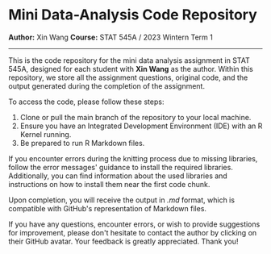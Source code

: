 # Mini Data-Analysis Code Repository
**Author:** Xin Wang
**Course:** STAT 545A / 2023 Wintern Term 1

---

This is the code repository for the mini data analysis assignment in STAT 545A, designed for each student with **Xin Wang** as the author. Within this repository, we store all the assignment questions, original code, and the output generated during the completion of the assignment.

To access the code, please follow these steps:

1. Clone or pull the main branch of the repository to your local machine.
2. Ensure you have an Integrated Development Environment (IDE) with an R Kernel running.
3. Be prepared to run R Markdown files.

If you encounter errors during the knitting process due to missing libraries, follow the error messages' guidance to install the required libraries. Additionally, you can find information about the used libraries and instructions on how to install them near the first code chunk.

Upon completion, you will receive the output in _.md_ format, which is compatible with GitHub's representation of Markdown files.

If you have any questions, encounter errors, or wish to provide suggestions for improvement, please don't hesitate to contact the author by clicking on their GitHub avatar. Your feedback is greatly appreciated. Thank you!